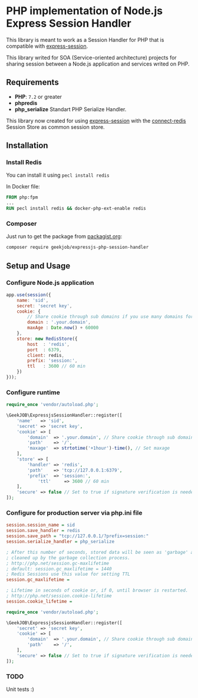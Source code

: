 # PHP implementation of Node.js Express Session Handler

This library is meant to work as a Session Handler for PHP that is compatible with [express-session](https://github.com/expressjs/session).

This library writed for SOA (Service-oriented architecture) projects
for sharing session between a Node.js application and services writed on PHP.

## Requirements

- **PHP**: `7.2` or greater
- **phpredis**
- **php_serialize** Standart PHP Serialize Handler.

This library now created for using [express-session](https://github.com/expressjs/session)
with the [connect-redis](https://github.com/tj/connect-redis) Session Store as common session store.

## Installation

### Install Redis
You can install it using `pecl install redis`

In Docker file:
```dockerfile
FROM php:fpm
...
RUN pecl install redis && docker-php-ext-enable redis
```


### Composer

Just run to get the package from
[packagist.org](https://packagist.org/packages/geekjob/expressjs-php-session-handler):

```bash
composer require geekjob/expressjs-php-session-handler
```

## Setup and Usage

### Configure Node.js application

```js
app.use(session({
	name: 'sid',
	secret: 'secret key',
	cookie: {
		// Share cookie through sub domains if you use many domains for service architecture
		domain : '.your.domain',
		maxAge : Date.now() + 60000
	},
	store: new RedisStore({
		host  : 'redis',
		port  : 6379,
		client: redis,
		prefix: 'session:',
		ttl   : 3600 // 60 min
	})
}));
``` 


### Configure runtime

```php
require_once 'vendor/autoload.php';

\GeekJOB\ExpressjsSessionHandler::register([
	'name'   => 'sid',
	'secret' => 'secret key',
	'cookie' => [
		'domain'  => '.your.domain', // Share cookie through sub domains
		'path'    => '/',
		'maxage'  => strtotime('+1hour')-time(), // Set maxage
	],
	'store' => [
		'handler' => 'redis',
		'path'    => 'tcp://127.0.0.1:6379',
		'prefix'  => 'session:',
        	'ttl'	  => 3600 // 60 min
	],
	'secure' => false // Set to true if signature verification is needed.
]);
```

### Configure for production server via php.ini file

```ini
session.session_name = sid
session.save_handler = redis
session.save_path = "tcp://127.0.0.1/?prefix=session:"
session.serialize_handler = php_serialize

; After this number of seconds, stored data will be seen as 'garbage' and
; cleaned up by the garbage collection process.
; http://php.net/session.gc-maxlifetime
; default: session.gc_maxlifetime = 1440 
; Redis Sessions use this value for setting TTL
session.gc_maxlifetime =

; Lifetime in seconds of cookie or, if 0, until browser is restarted.
; http://php.net/session.cookie-lifetime
session.cookie_lifetime =
```

```php
require_once 'vendor/autoload.php';

\GeekJOB\ExpressjsSessionHandler::register([
	'secret' => 'secret key',
	'cookie' => [
		'domain'  => '.your.domain', // Share cookie through sub domains
		'path'    => '/',
	],
	'secure' => false // Set to true if signature verification is needed.
]);
```

### TODO
Unit tests :)

